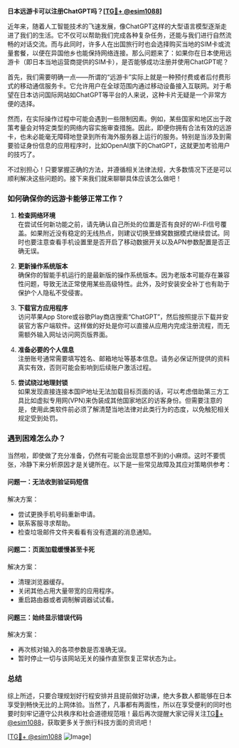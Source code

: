 **日本远游卡可以注册ChatGPT吗？[[TG💪+ @esim1088](https://t.me/s/esim1088)]**

近年来，随着人工智能技术的飞速发展，像ChatGPT这样的大型语言模型逐渐走进了我们的生活。它不仅可以帮助我们完成各种复杂任务，还能与我们进行自然流畅的对话交流。而与此同时，许多人在出国旅行时也会选择购买当地的SIM卡或流量套餐，以便在异国他乡也能保持网络连接。那么问题来了：如果你在日本使用远游卡（即日本当地运营商提供的SIM卡），是否能够成功注册并使用ChatGPT呢？

首先，我们需要明确一点——所谓的“远游卡”实际上就是一种预付费或者后付费形式的移动通信服务卡。它允许用户在全球范围内通过移动设备接入互联网。对于希望在日本访问国际网站如ChatGPT等平台的人来说，这种卡片无疑是一个非常方便的选择。

然而，在实际操作过程中可能会遇到一些限制因素。例如，某些国家和地区出于政策考量会对特定类型的网络内容实施审查措施。因此，即便你拥有合法有效的远游卡，也未必能毫无障碍地登录到所有海外服务器上运行的服务。特别是当涉及到需要验证身份信息的应用程序时，比如OpenAI旗下的ChatGPT，这就更加考验用户的技巧了。

不过别担心！只要掌握正确的方法，并遵循相关法律法规，大多数情况下还是可以顺利解决这些问题的。接下来我们就来聊聊具体应该怎么做吧！

### 如何确保你的远游卡能够正常工作？

1. **检查网络环境**  
   在尝试任何新功能之前，请先确认自己所处的位置是否有良好的Wi-Fi信号覆盖。如果附近没有稳定的无线热点，则建议切换至蜂窝数据模式继续尝试。同时也要注意查看手机设置里是否开启了移动数据开关以及APN参数配置是否正确无误。

2. **更新操作系统版本**  
   确保你的智能手机运行的是最新版的操作系统版本。因为老版本可能存在兼容性问题，导致无法正常使用某些高级特性。此外，及时安装安全补丁也有助于保护个人隐私不受侵害。

3. **下载官方应用程序**  
   访问苹果App Store或谷歌Play商店搜索“ChatGPT”，然后按照提示下载并安装官方客户端软件。这样做的好处是你可以直接从应用内完成注册流程，而无需额外输入网址访问网页版界面。

4. **准备必要的个人信息**  
   注册账号通常需要填写姓名、邮箱地址等基本信息。请务必保证所提供的资料真实有效，否则可能会影响到后续账户激活过程。

5. **尝试绕过地理封锁**  
   如果发现直接连接本国IP地址无法加载目标页面的话，可以考虑借助第三方工具比如虚拟专用网(VPN)来伪装成其他国家地区的访客身份。但需要注意的是，使用此类软件前必须了解清楚当地法律对此类行为的态度，以免触犯相关规定受到处罚。

### 遇到困难怎么办？

当然啦，即使做了充分准备，仍然有可能会出现意想不到的小麻烦。这时不要慌张，冷静下来分析原因才是关键所在。以下是一些常见故障及其应对策略供参考：

#### 问题一：无法收到验证码短信
解决方案：
- 尝试更换手机号码重新申请。
- 联系客服寻求帮助。
- 检查垃圾邮件文件夹看看有没有遗漏的消息通知。

#### 问题二：页面加载缓慢甚至卡死
解决方案：
- 清理浏览器缓存。
- 关闭其他占用大量带宽的应用程序。
- 重启路由器或者调制解调器试试看。

#### 问题三：始终显示错误代码
解决方案：
- 再次核对输入的各项参数是否准确无误。
- 暂时停止一切与该网站无关的操作直至恢复正常状态为止。

### 总结

综上所述，只要合理规划好行程安排并且提前做好功课，绝大多数人都能够在日本享受到畅快无比的上网体验。当然了，凡事都有两面性，所以在享受便利的同时也要时刻牢记遵守公共秩序和社会道德规范哦！最后再次提醒大家记得关注[TG💪+ @esim1088](https://t.me/s/esim1088)，获取更多关于旅行科技方面的资讯吧！

[[TG💪+ @esim1088](https://t.me/s/esim1088) ![Image](https://i.postimg.cc/4NQfJmqS/Snipaste-2025-05-13-00-14-12.png)]
